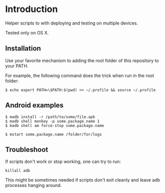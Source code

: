 # Introduction

Helper scripts to with deploying and testing on multiple devices.

Tested only on OS X.

## Installation

Use your favorite mechanism to adding the root folder of this repository
to your PATH.

For example, the following command does the trick when run in the root
folder:

```
$ echo export PATH=\$PATH:$(pwd) >> ~/.profile && source ~/.profile
```

## Android examples

```
$ madb install -r /path/to/some/file.apk
$ madb shell monkey -p some.package.name 1
$ madb shell am force-stop some.package.name

$ mstart some.package.name /folder/for/logs
```

## Troubleshoot

If scripts don't work or stop working, one can try to run:
```
killall adb
```
This might be sometimes needed if scripts don't exit cleanly and leave
adb processes hanging around.